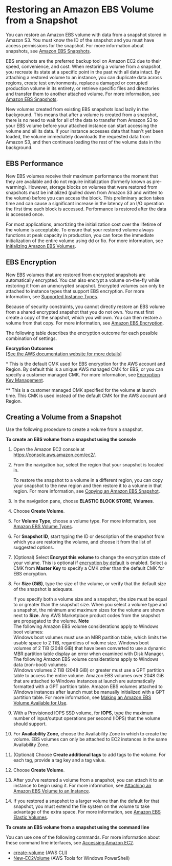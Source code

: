 # Restoring an Amazon EBS Volume from a Snapshot<a name="ebs-restoring-volume"></a>

You can restore an Amazon EBS volume with data from a snapshot stored in Amazon S3\. You must know the ID of the snapshot and you must have access permissions for the snapshot\. For more information about snapshots, see [Amazon EBS Snapshots](EBSSnapshots.md)\.

EBS snapshots are the preferred backup tool on Amazon EC2 due to their speed, convenience, and cost\. When restoring a volume from a snapshot, you recreate its state at a specific point in the past with all data intact\. By attaching a restored volume to an instance, you can duplicate data across regions, create test environments, replace a damaged or corrupted production volume in its entirety, or retrieve specific files and directories and transfer them to another attached volume\. For more information, see [Amazon EBS Snapshots](EBSSnapshots.md)\.

New volumes created from existing EBS snapshots load lazily in the background\. This means that after a volume is created from a snapshot, there is no need to wait for all of the data to transfer from Amazon S3 to your EBS volume before your attached instance can start accessing the volume and all its data\. If your instance accesses data that hasn't yet been loaded, the volume immediately downloads the requested data from Amazon S3, and then continues loading the rest of the volume data in the background\.

## EBS Performance<a name="new-ebs-volume-performance"></a>

New EBS volumes receive their maximum performance the moment that they are available and do not require initialization \(formerly known as pre\-warming\)\. However, storage blocks on volumes that were restored from snapshots must be initialized \(pulled down from Amazon S3 and written to the volume\) before you can access the block\. This preliminary action takes time and can cause a significant increase in the latency of an I/O operation the first time each block is accessed\. Performance is restored after the data is accessed once\.

For most applications, amortizing the initialization cost over the lifetime of the volume is acceptable\. To ensure that your restored volume always functions at peak capacity in production, you can force the immediate initialization of the entire volume using dd or fio\. For more information, see [Initializing Amazon EBS Volumes](ebs-initialize.md)\.

## EBS Encryption<a name="new-volume-ebs-encryption"></a>

New EBS volumes that are restored from encrypted snapshots are automatically encrypted\. You can also encrypt a volume on\-the\-fly while restoring it from an unencrypted snapshot\. Encrypted volumes can only be attached to instance types that support EBS encryption\. For more information, see [Supported Instance Types](EBSEncryption.md#EBSEncryption_supported_instances)\.

Because of security constraints, you cannot directly restore an EBS volume from a shared encrypted snapshot that you do not own\. You must first create a copy of the snapshot, which you will own\. You can then restore a volume from that copy\. For more information, see [Amazon EBS Encryption](EBSEncryption.md)\.

The following table describes the encryption outcome for each possible combination of settings\.


**Encryption Outcomes**  
[\[See the AWS documentation website for more details\]](http://docs.aws.amazon.com/AWSEC2/latest/WindowsGuide/ebs-restoring-volume.html)

\* This is the default CMK used for EBS encryption for the AWS account and Region\. By default this is a unique AWS managed CMK for EBS, or you can specify a customer managed CMK\. For more information, see [Encryption Key Management](EBSEncryption.md#EBSEncryption_key_mgmt)\.

\*\* This is a customer managed CMK specified for the volume at launch time\. This CMK is used instead of the default CMK for the AWS account and Region\.

## Creating a Volume from a Snapshot<a name="ebs-create-volume-from-snapshot"></a>

Use the following procedure to create a volume from a snapshot\.

**To create an EBS volume from a snapshot using the console**

1. Open the Amazon EC2 console at [https://console\.aws\.amazon\.com/ec2/](https://console.aws.amazon.com/ec2/)\.

1. From the navigation bar, select the region that your snapshot is located in\.

   To restore the snapshot to a volume in a different region, you can copy your snapshot to the new region and then restore it to a volume in that region\. For more information, see [Copying an Amazon EBS Snapshot](ebs-copy-snapshot.md)\.

1. In the navigation pane, choose **ELASTIC BLOCK STORE**, **Volumes**\.

1. Choose **Create Volume**\.

1. For **Volume Type**, choose a volume type\. For more information, see [Amazon EBS Volume Types](EBSVolumeTypes.md)\.

1. For **Snapshot ID**, start typing the ID or description of the snapshot from which you are restoring the volume, and choose it from the list of suggested options\.

1. \(Optional\) Select **Encrypt this volume** to change the encryption state of your volume\. This is optional if [encryption by default](EBSEncryption.md#encryption-by-default) is enabled\. Select a CMK from **Master Key** to specify a CMK other than the default CMK for EBS encryption\.

1. For **Size \(GiB\)**, type the size of the volume, or verify that the default size of the snapshot is adequate\.

   If you specify both a volume size and a snapshot, the size must be equal to or greater than the snapshot size\. When you select a volume type and a snapshot, the minimum and maximum sizes for the volume are shown next to **Size**\. Any AWS Marketplace product codes from the snapshot are propagated to the volume\.
**Note**  
The following Amazon EBS volume considerations apply to Windows boot volumes:  
Windows boot volumes must use an MBR partition table, which limits the usable space to 2 TiB, regardless of volume size\.
Windows boot volumes of 2 TiB \(2048 GiB\) that have been converted to use a dynamic MBR partition table display an error when examined with Disk Manager\.
The following Amazon EBS volume considerations apply to Windows data \(non\-boot\) volumes:  
Windows volumes 2 TiB \(2048 GiB\) or greater must use a GPT partition table to access the entire volume\.
Amazon EBS volumes over 2048 GiB that are attached to Windows instances at launch are automatically formatted with a GPT partition table\.
Amazon EBS volumes attached to Windows instances after launch must be manually initialized with a GPT partition table\. For more information, see [Making an Amazon EBS Volume Available for Use](https://docs.aws.amazon.com/AWSEC2/latest/WindowsGuide/ebs-using-volumes.html)\.

1. With a Provisioned IOPS SSD volume, for **IOPS**, type the maximum number of input/output operations per second \(IOPS\) that the volume should support\.

1. For **Availability Zone**, choose the Availability Zone in which to create the volume\. EBS volumes can only be attached to EC2 instances in the same Availability Zone\.

1. \(Optional\) Choose **Create additional tags** to add tags to the volume\. For each tag, provide a tag key and a tag value\.

1. Choose **Create Volume**\.

1. After you've restored a volume from a snapshot, you can attach it to an instance to begin using it\. For more information, see [Attaching an Amazon EBS Volume to an Instance](ebs-attaching-volume.md)\.

1. If you restored a snapshot to a larger volume than the default for that snapshot, you must extend the file system on the volume to take advantage of the extra space\. For more information, see [Amazon EBS Elastic Volumes](ebs-modify-volume.md)\.

**To create an EBS volume from a snapshot using the command line**

You can use one of the following commands\. For more information about these command line interfaces, see [Accessing Amazon EC2](concepts.md#access-ec2)\.
+ [create\-volume](https://docs.aws.amazon.com/cli/latest/reference/ec2/create-volume.html) \(AWS CLI\)
+ [New\-EC2Volume](https://docs.aws.amazon.com/powershell/latest/reference/items/New-EC2Volume.html) \(AWS Tools for Windows PowerShell\)